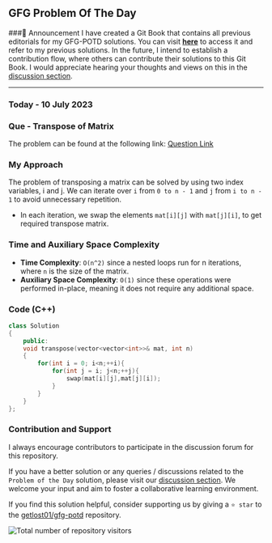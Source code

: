 ## GFG Problem Of The Day

###🎉 Announcement
I have created a Git Book that contains all previous editorials for my GFG-POTD solutions. You can visit **[here](https://gl01.gitbook.io/gfg-editorials/)** to access it and refer to my previous solutions. In the future, I intend to establish a contribution flow, where others can contribute their solutions to this Git Book. I would appreciate hearing your thoughts and views on this in the [discussion section](https://github.com/getlost01/gfg-potd/discussions).

----
### Today - 10 July 2023
### Que - Transpose of Matrix

The problem can be found at the following link: [Question Link](https://practice.geeksforgeeks.org/problems/transpose-of-matrix-1587115621/1)

### My Approach

The problem of transposing a matrix can be solved by using two index variables, i and j. We can iterate over `i` from `0 to n - 1` and `j` from `i to n - 1` to avoid unnecessary repetition.
- In each iteration, we swap the elements `mat[i][j]` with `mat[j][i]`, to get required transpose matrix.

### Time and Auxiliary Space Complexity

- **Time Complexity**: `O(n^2)` since a nested loops run for n iterations, where `n` is the size of the matrix.
- **Auxiliary Space Complexity**: `O(1)` since these operations were performed in-place, meaning it does not require any additional space.

### Code (C++)

```cpp
class Solution
{   
    public:
    void transpose(vector<vector<int>>& mat, int n)
    { 
        for(int i = 0; i<n;++i){
            for(int j = i; j<n;++j){
                swap(mat[i][j],mat[j][i]);
            }
        }
    }
};
```

### Contribution and Support

I always encourage contributors to participate in the discussion forum for this repository.

If you have a better solution or any queries / discussions related to the `Problem of the Day` solution, please visit our [discussion section](https://github.com/getlost01/gfg-potd/discussions). We welcome your input and aim to foster a collaborative learning environment.

If you find this solution helpful, consider supporting us by giving a `⭐ star` to the [getlost01/gfg-potd](https://github.com/getlost01/gfg-potd) repository.


![Total number of repository visitors](https://komarev.com/ghpvc/?username=gl01potdgfg&color=blue&&label=Visitors)